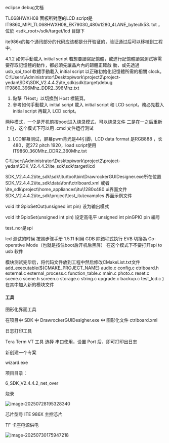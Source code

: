 eclipse    debug文档

TL068HWXH08 面板所對應的LCD script是 IT9860_MIPI_TL068HWXH08_EK79030_480x1280_4LANE_byteclk53.
txt ，位於 <sdk_root>/sdk/target/lcd 目錄下

ite986x的每个通讯部分的代码应该都是分开验证的，验证通过后可以移植到工程中，


4.1.2 如何手動載入 initial script
若想要讀寫記憶體，或進行記憶體讀寫測試等需要存取記憶體的動作，都必須先讓晶片內的韌體正確啟
動，或先透過 usb_spi_tool 軟體手動載入 initial script 以正確初始化記憶體所需的相關 clock。
C:\Users\Administrator\Desktop\work\project2\project-yedan\SDK\SDK_V2.4.4.2\ite_sdk\sdk\target\debug
IT9860_396Mhz_DDR2_396Mhz.txt

1. 點擊「Host」以切換到 Host 標籤頁。
2. 參考如何手動載入 initial script 載入 initial script 和 LCD script。務必先載入 initial script 再載入 LCD
script。




两种模式，一个是开机前按boot进入烧录模式，可以烧录文件
	二是在一之后重新上电，这个模式下可以用   .cmd  文件运行测试
 1. LCD屏幕测试，屏幕pwm背光是44引脚，LCD data format 是RGB888 ，长480，宽272
pitch 1920，load script使用IT9860_360Mhz_DDR2_360Mhz.txt

C:\Users\Administrator\Desktop\work\project2\project-yedan\SDK_V2.4.4.2\ite_sdk\sdk\target\lcd



SDK_V2.4.4.2\ite_sdk\sdk\itu\tool\bin\DrawrockerGUIDesigner.exe所在位置
SDK_V2.4.4.2\ite_sdk\data\font\ctrlboard.xml  或者 \ite_sdk\project\home_appliances\itu\1280x480   ui界面文件
SDK_V2.4.4.2\ite_sdk\project\test_itu\examples   界面示例文件

void ithGpioSetOut(unsigned int pin)
设为输出模式

void ithGpioSet(unsigned int pin)
设定高电平
unsigned int pinGPIO pin 編号


test_nor是spi

lcd 测试的时候   按照步骤手册
 1.5.11 利用 GDB 除錯程式执行
EVB 切換為 Co-operative Mode（也就是按住boot后开机后黑屏）
在这个模式下不要打开spi to usb 软件



模块测试完毕后，将代码文件放到工程中然后修改CMakeList.txt文件
add_executable(${CMAKE_PROJECT_NAME}
    audio.c
    config.c
    ctrlboard.h
    external.c
    external_process.c
    function_table.c
    main.c
    photo.c
    reset.c
    scene.c
    scene.h
    screen.c
    storage.c
    string.c
    upgrade.c
    backup.c
    test_lcd.c
    )
在其中加入新的模块文件



#### **工具**

图形化界面工具

  在项目中 SDK 中 DrawrockerGUIDesigher.exe 中 图形化文件 ctrlboard.xml

日志打印工具

  Tera Term VT 工具 选择 串口使用，设置 Port 后，即可打印出日志 

新创建一个专案

  wizard.exe 

项目目录：

  6_SDK_V2.4.4.2_net_over 

烧录

![image-20250728195328340](D:\WorkSpace\learning-record\MCU\ITE\液氮罐.assets\image-20250728195328340.png)

芯片型号 ITE 986X  主控芯片

TF 卡座电源供电



![image-20250730175947218](D:\WorkSpace\learning-record\MCU\ITE\液氮罐.assets\image-20250730175947218.png)



